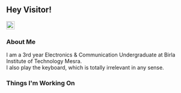 ## Hey Visitor!

<a href="https://twitter.com/I5H44N">
  <img align="centre" alt="Twitter" width="22px" src="https://cdn.jsdelivr.net/npm/simple-icons@v3/icons/twitter.svg" />
</a>


### About Me
I am a 3rd year Electronics & Communication Undergraduate at Birla Institute of Technology Mesra.  
I also play the keyboard, which is totally irrelevant in any sense.

### Things I'm Working On
